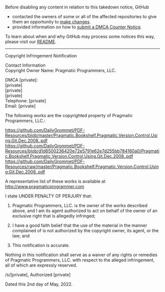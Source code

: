 Before disabling any content in relation to this takedown notice, GitHub
- contacted the owners of some or all of the affected repositories to give them an opportunity to [make changes](https://docs.github.com/en/github/site-policy/dmca-takedown-policy#a-how-does-this-actually-work).
- provided information on how to [submit a DMCA Counter Notice](https://docs.github.com/en/articles/guide-to-submitting-a-dmca-counter-notice).

To learn about when and why GitHub may process some notices this way, please visit our [README](https://github.com/github/dmca/blob/master/README.md#anatomy-of-a-takedown-notice).

---

Copyright Infringement Notification

Contact Information  
Copyright Owner Name: Pragmatic Programmers, LLC.

DMCA [private]:  
[private]  
[private]  
[private]  
Telephone: [private]  
Email: [private]  

The following works are the copyrighted property of Pragmatic Programmers, LLC.:

https://github.com/DailyGrommet/PDF-Resources/blob/master/Pragmatic.Bookshelf.Pragmatic.Version.Control.Using.Git.Dec.2008..pdf  
https://github.com/DailyGrommet/PDF-Resources/blob/d1d6500236420e72e5791e62e7d255bb784160a0/Pragmatic.Bookshelf.Pragmatic.Version.Control.Using.Git.Dec.2008..pdf  
https://github.com/DailyGrommet/PDF-Resources/raw/master/Pragmatic.Bookshelf.Pragmatic.Version.Control.Using.Git.Dec.2008..pdf

A representative list of these works is available at  
http://www.pragmaticprogrammer.com

I state UNDER PENALTY OF PERJURY that:

1. Pragmatic Programmers, LLC. is the owner of the works described above, and I am its agent authorized to act on behalf of the owner of an exclusive right that is allegedly infringed;

2. I have a good faith belief that the use of the material in the manner complained of is not authorized by the copyright owner, its agent, or the law; and

3. This notification is accurate.

Nothing in this notification shall serve as a waiver of any rights or remedies of Pragmatic Programmers, LLC. with respect to the alleged infringement, all of which are expressly reserved.

/s/[private], Authorized [private]

Dated this 2nd day of May, 2022.
